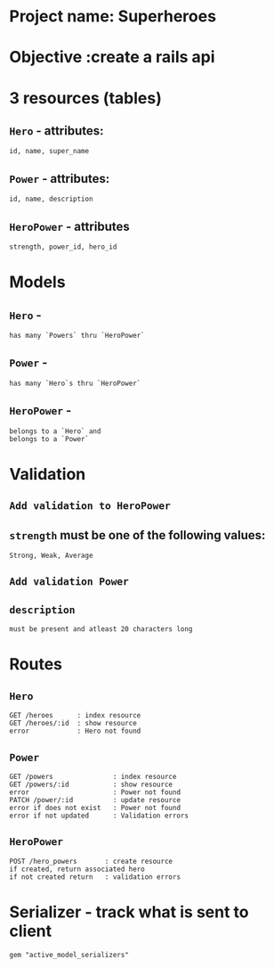# Project name: Superheroes

# Objective :create a rails api 
# 3 resources (tables)

## `Hero` - attributes: 
```
id, name, super_name
```
## `Power` - attributes: 
```
id, name, description
```

## `HeroPower` - attributes 
```
strength, power_id, hero_id
```
# 

# Models 
## `Hero` - 
```
has many `Powers` thru `HeroPower`
```
## `Power` - 
```
has many `Hero`s thru `HeroPower`
```
## `HeroPower` - 
```
belongs to a `Hero` and 
belongs to a `Power`
```
# 


# Validation
## `Add validation to HeroPower`
## `strength` must be one of the following values: 
```
Strong, Weak, Average
```
## `Add validation Power`
## `description` 
```
must be present and atleast 20 characters long
```
#

# Routes 
## `Hero`
```
GET /heroes      : index resource
GET /heroes/:id  : show resource
error            : Hero not found
```

## `Power`
```
GET /powers               : index resource
GET /powers/:id           : show resource
error                     : Power not found
PATCH /power/:id          : update resource
error if does not exist   : Power not found
error if not updated      : Validation errors
```

## `HeroPower`
```
POST /hero_powers       : create resource
if created, return associated hero
if not created return   : validation errors
```
#

# Serializer - track what is sent to client
```
gem "active_model_serializers"
```


